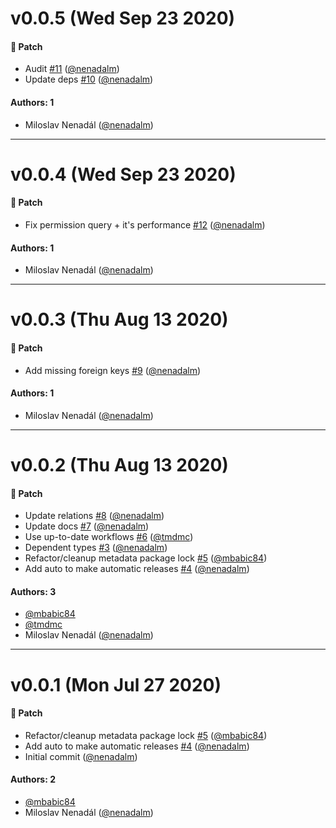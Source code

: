 # v0.0.5 (Wed Sep 23 2020)

#### 🐾 Patch

- Audit [#11](https://github.com/gisat-panther/be-core/pull/11) ([@nenadalm](https://github.com/nenadalm))
- Update deps [#10](https://github.com/gisat-panther/be-core/pull/10) ([@nenadalm](https://github.com/nenadalm))

#### Authors: 1

- Miloslav Nenadál ([@nenadalm](https://github.com/nenadalm))

---

# v0.0.4 (Wed Sep 23 2020)

#### 🐾 Patch

- Fix permission query + it's performance [#12](https://github.com/gisat-panther/be-core/pull/12) ([@nenadalm](https://github.com/nenadalm))

#### Authors: 1

- Miloslav Nenadál ([@nenadalm](https://github.com/nenadalm))

---

# v0.0.3 (Thu Aug 13 2020)

#### 🐾 Patch

- Add missing foreign keys [#9](https://github.com/gisat-panther/be-core/pull/9) ([@nenadalm](https://github.com/nenadalm))

#### Authors: 1

- Miloslav Nenadál ([@nenadalm](https://github.com/nenadalm))

---

# v0.0.2 (Thu Aug 13 2020)

#### 🐾 Patch

- Update relations [#8](https://github.com/gisat-panther/be-core/pull/8) ([@nenadalm](https://github.com/nenadalm))
- Update docs [#7](https://github.com/gisat-panther/be-core/pull/7) ([@nenadalm](https://github.com/nenadalm))
- Use up-to-date workflows [#6](https://github.com/gisat-panther/be-core/pull/6) ([@tmdmc](https://github.com/tmdmc))
- Dependent types [#3](https://github.com/gisat-panther/be-core/pull/3) ([@nenadalm](https://github.com/nenadalm))
- Refactor/cleanup metadata package lock [#5](https://github.com/gisat-panther/be-core/pull/5) ([@mbabic84](https://github.com/mbabic84))
- Add auto to make automatic releases [#4](https://github.com/gisat-panther/be-core/pull/4) ([@nenadalm](https://github.com/nenadalm))

#### Authors: 3

- [@mbabic84](https://github.com/mbabic84)
- [@tmdmc](https://github.com/tmdmc)
- Miloslav Nenadál ([@nenadalm](https://github.com/nenadalm))

---

# v0.0.1 (Mon Jul 27 2020)

#### 🐾 Patch

- Refactor/cleanup metadata package lock [#5](https://github.com/gisat-panther/be-core/pull/5) ([@mbabic84](https://github.com/mbabic84))
- Add auto to make automatic releases [#4](https://github.com/gisat-panther/be-core/pull/4) ([@nenadalm](https://github.com/nenadalm))
- Initial commit ([@nenadalm](https://github.com/nenadalm))

#### Authors: 2

- [@mbabic84](https://github.com/mbabic84)
- Miloslav Nenadál ([@nenadalm](https://github.com/nenadalm))
